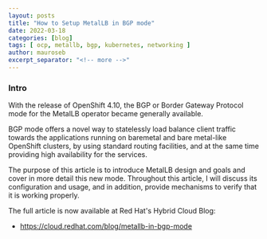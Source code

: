 ```yaml
---
layout: posts
title: "How to Setup MetalLB in BGP mode"
date: 2022-03-18
categories: [blog]
tags: [ ocp, metallb, bgp, kubernetes, networking ]
author: mauroseb
excerpt_separator: "<!-- more -->"
---
```

### Intro

 With the release of OpenShift 4.10, the BGP or Border Gateway Protocol mode for the MetalLB operator became generally available.

BGP mode offers a novel way to statelessly load balance client traffic towards the applications running on baremetal and bare metal-like OpenShift clusters, by using standard routing facilities, and at the same time providing high availability for the services.

The purpose of this article is to introduce MetalLB design and goals and cover in more detail this new mode. Throughout this article, I will discuss its configuration and usage, and in addition, provide mechanisms to verify that it is working properly.

The full article is now available at Red Hat's Hybrid Cloud Blog:
- <https://cloud.redhat.com/blog/metallb-in-bgp-mode>

<!-- more -->
